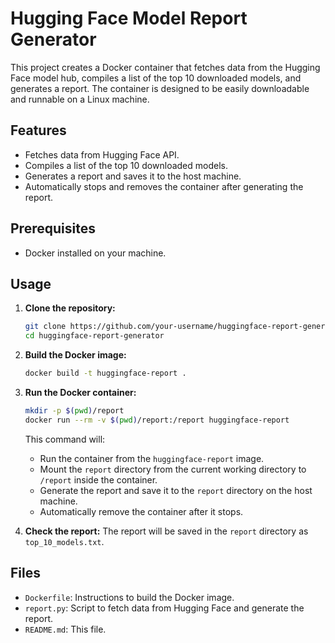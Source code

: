 # Hugging Face Model Report Generator

This project creates a Docker container that fetches data from the Hugging Face model hub, compiles a list of the top 10 downloaded models, and generates a report. The container is designed to be easily downloadable and runnable on a Linux machine.

## Features

- Fetches data from Hugging Face API.
- Compiles a list of the top 10 downloaded models.
- Generates a report and saves it to the host machine.
- Automatically stops and removes the container after generating the report.

## Prerequisites

- Docker installed on your machine.

## Usage

1. **Clone the repository:**
    ```sh
    git clone https://github.com/your-username/huggingface-report-generator.git
    cd huggingface-report-generator
    ```

2. **Build the Docker image:**
    ```sh
    docker build -t huggingface-report .
    ```

3. **Run the Docker container:**
    ```sh
    mkdir -p $(pwd)/report
    docker run --rm -v $(pwd)/report:/report huggingface-report
    ```

    This command will:
    - Run the container from the `huggingface-report` image.
    - Mount the `report` directory from the current working directory to `/report` inside the container.
    - Generate the report and save it to the `report` directory on the host machine.
    - Automatically remove the container after it stops.

4. **Check the report:**
    The report will be saved in the `report` directory as `top_10_models.txt`.

## Files

- `Dockerfile`: Instructions to build the Docker image.
- `report.py`: Script to fetch data from Hugging Face and generate the report.
- `README.md`: This file.
